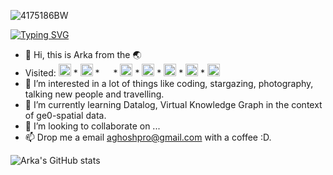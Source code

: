 
<!-- ![hero_wide_3](https://user-images.githubusercontent.com/71174892/201480375-9e39a456-7e72-4022-a131-909e5bc918f1.png) -->
![4175186BW](https://user-images.githubusercontent.com/71174892/201482577-2a0490b8-2321-45a2-b170-bb3295a023a6.jpg)

[![Typing SVG](https://readme-typing-svg.demolab.com?font=Fira+Code&pause=1000&color=F70000&center=true&width=800&lines=01011100+Hi+there%2C+I+am+Arka...+0011101010101;Currently+investigating+how+to+use+the+Knowledge+Graph+to+integrate+;large+amounts+of+data+from+various+sources+AND+in+different+formats+;under+common+semantics;0101010101001110001010101010101011010)](https://git.io/typing-svg)
 

- 👋 Hi, this is Arka from the 🌏 
- Visited: <img src=https://user-images.githubusercontent.com/71174892/201878701-12a4db49-5925-477e-92eb-6b2a84d5838b.png width="20"/> * <img src= https://user-images.githubusercontent.com/71174892/201882290-8823736f-87bb-4b39-8ca8-47afbc339774.png width="20"/> * <img src= https://user-images.githubusercontent.com/71174892/201880043-ab3a305a-eccd-40fb-85d0-7eb2ae616ff7.png width="14"/> * <img src=https://user-images.githubusercontent.com/71174892/201879030-29cd0848-ef32-46df-9a1d-12ad8258fbbb.png width="20"/> * <img src=https://user-images.githubusercontent.com/71174892/201879387-6614f7ff-931d-413a-ae2b-38f51fe56807.png width="20"/> * <img src=https://user-images.githubusercontent.com/71174892/201877973-1eccbf08-f5e0-4706-b39c-ee3d5ca123d4.png width="20"/> * <img src=https://user-images.githubusercontent.com/71174892/201881730-8119317f-d357-47ea-9cb9-e3035db7d456.png width="20"/> * <img src=https://user-images.githubusercontent.com/71174892/201880894-de386fa1-57af-4011-91fe-50602540d8fd.png width="20"/>
- 👀 I’m interested in a lot of things like coding, stargazing, photography, talking new people and travelling.
- 🌱 I’m currently learning Datalog, Virtual Knowledge Graph in the context of ge0-spatial data.
- 💞️ I’m looking to collaborate on ...
- 📫 Drop me a email [aghoshpro@gmail.com](mailto:aghoshpro@gmail.com) with a coffee :D. 

<!---
aghoshpro/aghoshpro is a ✨ special ✨ repository because its `README.md` (this file) appears on your GitHub profile.
You can click the Preview link to take a look at your changes.
--->

![Arka's GitHub stats](https://github-readme-stats.vercel.app/api?username=aghoshpro&theme=chartreuse-dark&show_icons=true)
<!--- ![Languages](https://github-readme-stats.vercel.app/api/top-langs/?username=aghoshpro&layout=compact) --->
